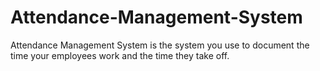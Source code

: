 # Attendance-Management-System
Attendance Management System is  the system you use to document the time your employees work and the time they take off. 
